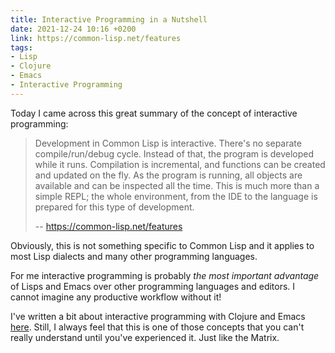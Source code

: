 ```yaml
---
title: Interactive Programming in a Nutshell
date: 2021-12-24 10:16 +0200
link: https://common-lisp.net/features
tags:
- Lisp
- Clojure
- Emacs
- Interactive Programming
---
```


Today I came across this great summary of the concept of interactive programming:

> Development in Common Lisp is interactive. There's no separate compile/run/debug cycle. Instead of that, the program is developed while it runs. Compilation is incremental, and functions can be created and updated on the fly. As the program is running, all objects are available and can be inspected all the time. This is much more than a simple REPL; the whole environment, from the IDE to the language is prepared for this type of development.
>
> -- https://common-lisp.net/features

Obviously, this is not something specific to Common Lisp and it applies to most Lisp dialects and many other programming languages.

For me interactive programming is probably *the most important advantage* of Lisps and Emacs over other programming languages and editors. I cannot imagine any productive workflow without it!

I've written a bit about interactive programming with Clojure and Emacs [here](https://docs.cider.mx/cider/usage/interactive_programming.html). Still, I always feel that this is one of those concepts that you can't really understand until you've experienced it. Just like the Matrix.
